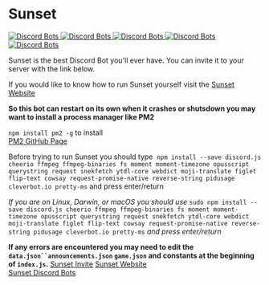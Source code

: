 # Sunset
  
<a href="https://discordbots.org/bot/371097223942897665">
  <img src="https://discordbots.org/api/widget/status/371097223942897665.png?noavatar=true" alt="Discord Bots" />
</a>
<a href="https://discordbots.org/bot/371097223942897665">
  <img src="https://discordbots.org/api/widget/servers/371097223942897665.png?noavatar=true" alt="Discord Bots" />
</a>
<a href="https://discordbots.org/bot/371097223942897665">
  <img src="https://discordbots.org/api/widget/upvotes/371097223942897665.png?noavatar=true" alt="Discord Bots" />
</a>
<a href="https://discordbots.org/bot/371097223942897665">
  <img src="https://discordbots.org/api/widget/lib/371097223942897665.png?noavatar=true" alt="Discord Bots" />
</a>
<a href="https://discordbots.org/bot/371097223942897665">
  <img src="https://discordbots.org/api/widget/owner/371097223942897665.png" alt="Discord Bots" />
</a>
  
Sunset is the best Discord Bot you'll ever have. You can invite it to your server with the link below.  
  
If you would like to know how to run Sunset yourself visit the [Sunset Website](https://skydevpage.weebly.com/sunset.html)  
  
**So this bot can restart on its own when it crashes or shutsdown you may want to install a process manager like PM2**  
  
`npm install pm2 -g` to install  
[PM2 GitHub Page](https://github.com/Unitech/pm2)  
  
Before trying to run Sunset you should type  `npm install --save discord.js cheerio ffmpeg ffmpeg-binaries fs moment moment-timezone opusscript querystring request snekfetch ytdl-core webdict moji-translate figlet flip-text cowsay request-promise-native reverse-string pidusage cleverbot.io pretty-ms` and press enter/return 
  
*If you are on Linux, Darwin, or macOS you should use* `sudo npm install --save discord.js cheerio ffmpeg ffmpeg-binaries fs moment moment-timezone opusscript querystring request snekfetch ytdl-core webdict moji-translate figlet flip-text cowsay request-promise-native reverse-string pidusage cleverbot.io pretty-ms` *and press enter/return*
  
**If any errors are encountered you may need to edit the `data.json``announcements.json` `game.json` and constants at the beginning of `index.js`.**
[Sunset Invite](https://discordapp.com/oauth2/authorize?client_id=371097223942897665&scope=bot&permissions=2146958591)
[Sunset Website](https://skydevpage.weebly.com/sunset.html)  
[Sunset Discord Bots](https://discordbots.org/bot/371097223942897665)  
  

